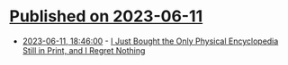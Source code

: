 # [Published on 2023-06-11](index.md)

* [2023-06-11, 18:46:00](https://soylentnews.org/article.pl?sid=23/06/10/2318211&from=rss) - [I Just Bought the Only Physical Encyclopedia Still in Print, and I Regret Nothing](https://soylentnews.org/article.pl?sid=23/06/10/2318211&from=rss)
